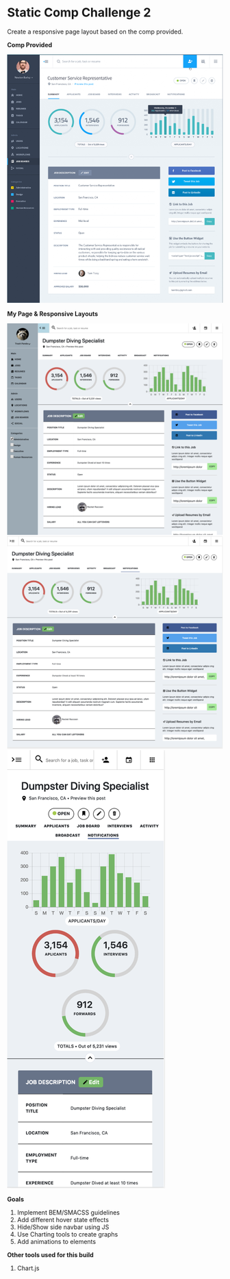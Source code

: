 # Static Comp Challenge 2
Create a responsive page layout based on the comp provided. 

**Comp Provided**

![Comp](images/readme-images/comp-provided.png)

**My Page & Responsive Layouts** 

![Desktop](images/readme-images/desktop-show-nav.jpg)
![Desktop2](images/readme-images/desktop-hide-nav.jpg)
![SM Devices](images/readme-images/mobile.jpg)  

**Goals**
1. Implement BEM/SMACSS guidelines
2. Add different hover state effects
3. Hide/Show side navbar using JS
4. Use Charting tools to create graphs
5. Add animations to elements

**Other tools used for this build**
1. Chart.js
